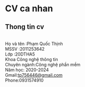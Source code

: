 # CV ca nhan
## Thong tin cv
<br>Họ và tên :Phạm Quốc Thịnh
<br>MSSV :2011253642
<br>Lớp :20DTHA5
<br>Khoa Công nghệ thông tin
<br>Chuyên ngành:Công nghệ phần mềm
<br>Năm học: 2020-2024
<br>Gmail:tp756446@gmail.com
<br>Phone:0931574910
